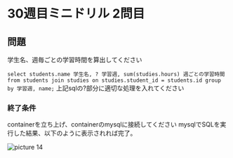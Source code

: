 # 30週目ミニドリル 2問目

## 問題

学生名、週毎ごとの学習時間を算出してください

`select students.name 学生名, ? 学習週, sum(studies.hours) 週ごとの学習時間 from students join studies on studies.student_id = students.id group by 学習週, name;`
上記sqlの?部分に適切な処理を入れてください

### 終了条件
containerを立ち上げ、containerのmysqlに接続してください
mysqlでSQLを実行した結果、以下のように表示されれば完了。

![picture 14](./images/6709c95cbd7c0a97a6f3ba5332cd837d1895d9287b63ba8acfba272de2896607.png)  
